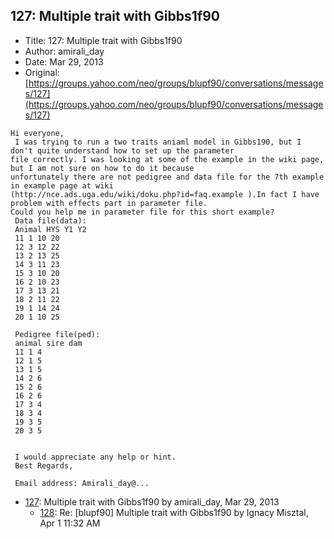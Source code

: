 ## 127: Multiple trait with Gibbs1f90

- Title: 127: Multiple trait with Gibbs1f90
- Author: amirali_day
- Date: Mar 29, 2013
- Original: [https://groups.yahoo.com/neo/groups/blupf90/conversations/messages/127](https://groups.yahoo.com/neo/groups/blupf90/conversations/messages/127)

```
Hi everyone,
 I was trying to run a two traits aniaml model in Gibbs190, but I don't quite understand how to set up the parameter
file correctly. I was looking at some of the example in the wiki page, but I am not sure on how to do it because
unfortunately there are not pedigree and data file for the 7th example in example page at wiki
(http://nce.ads.uga.edu/wiki/doku.php?id=faq.example ).In fact I have problem with effects part in parameter file.
Could you help me in parameter file for this short example?
 Data file(data):
 Animal HYS Y1 Y2
 11 1 10 20
 12 3 12 22
 13 2 13 25
 14 3 11 23
 15 3 10 20
 16 2 10 23
 17 3 13 21
 18 2 11 22
 19 1 14 24
 20 1 10 25

 Pedigree file(ped):
 animal sire dam
 11 1 4
 12 1 5
 13 1 5
 14 2 6
 15 2 6
 16 2 6
 17 3 4
 18 3 4
 19 3 5
 20 3 5


 I would appreciate any help or hint.
 Best Regards,

 Email address: Amirali_day@...
```

- [127](0127.md): Multiple trait with Gibbs1f90 by amirali_day, Mar 29, 2013
    - [128](0128.md): Re: [blupf90] Multiple trait with Gibbs1f90 by Ignacy Misztal, Apr 1 11:32 AM
